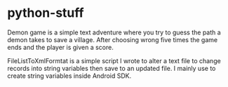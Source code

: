 # python-stuff
Demon game is a simple text adventure where you try to guess the path a demon takes to save a village. After choosing wrong five times the game ends and the player is given a score.

FileListToXmlFormtat is a simple script I wrote to alter a text file to change records into string variables then save to an updated file. I mainly use to create string variables inside Android SDK.
